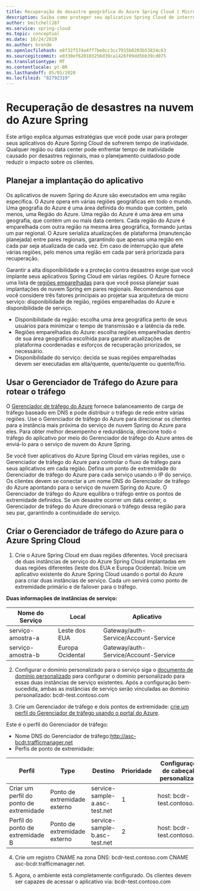 ```yaml
---
title: Recuperação de desastre geográfica do Azure Spring Cloud | Microsoft Docs
description: Saiba como proteger seu aplicativo Spring Cloud de interrupções regionais
author: bmitchell287
ms.service: spring-cloud
ms.topic: conceptual
ms.date: 10/24/2019
ms.author: brendm
ms.openlocfilehash: e8f32f574a4ff7be0cc3cc7915b8203b53824c63
ms.sourcegitcommit: e0330ef620103256d39ca1426f09dd5bb39cd075
ms.translationtype: MT
ms.contentlocale: pt-BR
ms.lasthandoff: 05/05/2020
ms.locfileid: "82792319"
---
```

# <a name="azure-spring-cloud-disaster-recovery"></a>Recuperação de desastres na nuvem do Azure Spring

Este artigo explica algumas estratégias que você pode usar para proteger seus aplicativos do Azure Spring Cloud de sofrerem tempo de inatividade.  Qualquer região ou data center pode enfrentar tempo de inatividade causado por desastres regionais, mas o planejamento cuidadoso pode reduzir o impacto sobre os clientes.

## <a name="plan-your-application-deployment"></a>Planejar a implantação do aplicativo

Os aplicativos de nuvem Spring do Azure são executados em uma região específica.  O Azure opera em várias regiões geográficas em todo o mundo. Uma geografia do Azure é uma área definida do mundo que contém, pelo menos, uma Região do Azure. Uma região do Azure é uma área em uma geografia, que contém um ou mais data centers.  Cada região do Azure é emparelhada com outra região na mesma área geográfica, formando juntas um par regional. O Azure serializa atualizações de plataforma (manutenção planejada) entre pares regionais, garantindo que apenas uma região em cada par seja atualizada de cada vez. Em caso de interrupção que afete várias regiões, pelo menos uma região em cada par será priorizada para recuperação.

Garantir a alta disponibilidade e a proteção contra desastres exige que você implante seus aplicativos Spring Cloud em várias regiões.  O Azure fornece uma lista de [regiões emparelhadas](../best-practices-availability-paired-regions.md) para que você possa planejar suas implantações de nuvem Spring em pares regionais.  Recomendamos que você considere três fatores principais ao projetar sua arquitetura de micro serviço: disponibilidade de região, regiões emparelhadas do Azure e disponibilidade de serviço.

*  Disponibilidade da região: escolha uma área geográfica perto de seus usuários para minimizar o tempo de transmissão e a latência da rede.
*  Regiões emparelhadas do Azure: escolha regiões emparelhadas dentro de sua área geográfica escolhida para garantir atualizações de plataforma coordenadas e esforços de recuperação priorizados, se necessário.
*  Disponibilidade do serviço: decida se suas regiões emparelhadas devem ser executadas em alta/quente, quente/quente ou quente/frio.

## <a name="use-azure-traffic-manager-to-route-traffic"></a>Usar o Gerenciador de Tráfego do Azure para rotear o tráfego

O [Gerenciador de tráfego do Azure](../traffic-manager/traffic-manager-overview.md) fornece balanceamento de carga de tráfego baseado em DNS e pode distribuir o tráfego de rede entre várias regiões.  Use o Gerenciador de tráfego do Azure para direcionar os clientes para a instância mais próxima do serviço de nuvem Spring do Azure para eles.  Para obter melhor desempenho e redundância, direcione todo o tráfego do aplicativo por meio do Gerenciador de tráfego do Azure antes de enviá-lo para o serviço de nuvem do Azure Spring.

Se você tiver aplicativos do Azure Spring Cloud em várias regiões, use o Gerenciador de tráfego do Azure para controlar o fluxo de tráfego para seus aplicativos em cada região.  Defina um ponto de extremidade do Gerenciador de tráfego do Azure para cada serviço usando o IP do serviço. Os clientes devem se conectar a um nome DNS do Gerenciador de tráfego do Azure apontando para o serviço de nuvem Spring do Azure.  O Gerenciador de tráfego do Azure equilibra o tráfego entre os pontos de extremidade definidos.  Se um desastre ocorrer um data center, o Gerenciador de tráfego do Azure direcionará o tráfego dessa região para seu par, garantindo a continuidade do serviço.

## <a name="create-azure-traffic-manager-for-azure-spring-cloud"></a>Criar o Gerenciador de tráfego do Azure para o Azure Spring Cloud

1. Crie o Azure Spring Cloud em duas regiões diferentes.
Você precisará de duas instâncias de serviço do Azure Spring Cloud implantadas em duas regiões diferentes (leste dos EUA e Europa Ocidental). Inicie um aplicativo existente do Azure Spring Cloud usando o portal do Azure para criar duas instâncias de serviço. Cada um servirá como ponto de extremidade primário e de failover para o tráfego. 

**Duas informações de instâncias de serviço:**

| Nome do Serviço | Local | Aplicativo |
|--|--|--|
| serviço-amostra-a | Leste dos EUA | Gateway/auth-Service/Account-Service |
| serviço-amostra-b | Europa Ocidental | Gateway/auth-Service/Account-Service |

2. Configurar o domínio personalizado para o serviço siga o [documento de domínio personalizado](spring-cloud-tutorial-custom-domain.md) para configurar o domínio personalizado para essas duas instâncias de serviço existentes. Após a configuração bem-sucedida, ambas as instâncias de serviço serão vinculadas ao domínio personalizado: bcdr-test.contoso.com

3. Crie um Gerenciador de tráfego e dois pontos de extremidade: [crie um perfil do Gerenciador de tráfego usando o portal do Azure](https://docs.microsoft.com/azure/traffic-manager/quickstart-create-traffic-manager-profile).

Este é o perfil do Gerenciador de tráfego:
* Nome DNS do Gerenciador de tráfego:http://asc-bcdr.trafficmanager.net
* Perfis de ponto de extremidade: 

| Perfil | Type | Destino | Prioridade | Configurações de cabeçalho personalizadas |
|--|--|--|--|--|
| Criar um perfil do ponto de extremidade | Ponto de extremidade externo | service-sample-a.asc-test.net | 1 | host: bcdr-test.contoso.com |
| Perfil do ponto de extremidade B | Ponto de extremidade externo | service-sample-b.asc-test.net | 2 | host: bcdr-test.contoso.com |

4. Crie um registro CNAME na zona DNS: bcdr-test.contoso.com CNAME asc-bcdr.trafficmanager.net. 

5. Agora, o ambiente está completamente configurado. Os clientes devem ser capazes de acessar o aplicativo via: bcdr-test.contoso.com